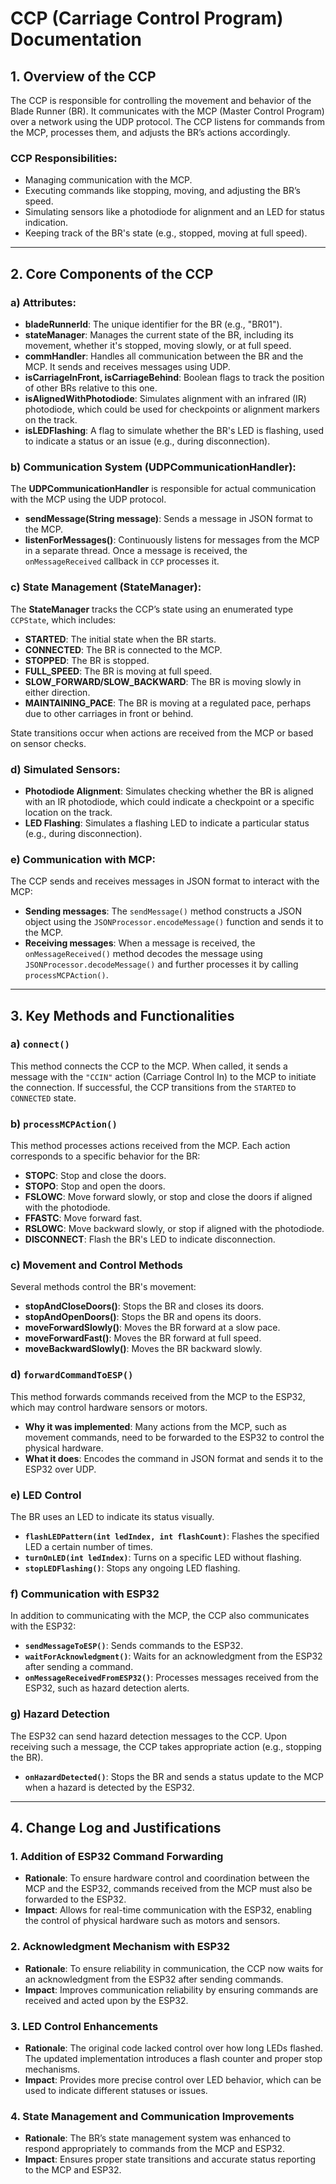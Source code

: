 # CCP (Carriage Control Program) Documentation

## 1. **Overview of the CCP**

The CCP is responsible for controlling the movement and behavior of the Blade Runner (BR). It communicates with the MCP (Master Control Program) over a network using the UDP protocol. The CCP listens for commands from the MCP, processes them, and adjusts the BR’s actions accordingly.

### **CCP Responsibilities:**
- Managing communication with the MCP.
- Executing commands like stopping, moving, and adjusting the BR’s speed.
- Simulating sensors like a photodiode for alignment and an LED for status indication.
- Keeping track of the BR's state (e.g., stopped, moving at full speed).

---

## 2. **Core Components of the CCP**

### **a) Attributes:**
- **bladeRunnerId**: The unique identifier for the BR (e.g., "BR01").
- **stateManager**: Manages the current state of the BR, including its movement, whether it's stopped, moving slowly, or at full speed.
- **commHandler**: Handles all communication between the BR and the MCP. It sends and receives messages using UDP.
- **isCarriageInFront, isCarriageBehind**: Boolean flags to track the position of other BRs relative to this one.
- **isAlignedWithPhotodiode**: Simulates alignment with an infrared (IR) photodiode, which could be used for checkpoints or alignment markers on the track.
- **isLEDFlashing**: A flag to simulate whether the BR's LED is flashing, used to indicate a status or an issue (e.g., during disconnection).

### **b) Communication System (UDPCommunicationHandler):**
The **UDPCommunicationHandler** is responsible for actual communication with the MCP using the UDP protocol.

- **sendMessage(String message)**: Sends a message in JSON format to the MCP.
- **listenForMessages()**: Continuously listens for messages from the MCP in a separate thread. Once a message is received, the `onMessageReceived` callback in `CCP` processes it.

### **c) State Management (StateManager):**
The **StateManager** tracks the CCP’s state using an enumerated type `CCPState`, which includes:

- **STARTED**: The initial state when the BR starts.
- **CONNECTED**: The BR is connected to the MCP.
- **STOPPED**: The BR is stopped.
- **FULL_SPEED**: The BR is moving at full speed.
- **SLOW_FORWARD/SLOW_BACKWARD**: The BR is moving slowly in either direction.
- **MAINTAINING_PACE**: The BR is moving at a regulated pace, perhaps due to other carriages in front or behind.

State transitions occur when actions are received from the MCP or based on sensor checks.

### **d) Simulated Sensors:**
- **Photodiode Alignment**: Simulates checking whether the BR is aligned with an IR photodiode, which could indicate a checkpoint or a specific location on the track.
- **LED Flashing**: Simulates a flashing LED to indicate a particular status (e.g., during disconnection).

### **e) Communication with MCP:**
The CCP sends and receives messages in JSON format to interact with the MCP:
- **Sending messages**: The `sendMessage()` method constructs a JSON object using the `JSONProcessor.encodeMessage()` function and sends it to the MCP.
- **Receiving messages**: When a message is received, the `onMessageReceived()` method decodes the message using `JSONProcessor.decodeMessage()` and further processes it by calling `processMCPAction()`.

---

## 3. **Key Methods and Functionalities**

### **a) `connect()`**
This method connects the CCP to the MCP. When called, it sends a message with the `"CCIN"` action (Carriage Control In) to the MCP to initiate the connection. If successful, the CCP transitions from the `STARTED` to `CONNECTED` state.

### **b) `processMCPAction()`**
This method processes actions received from the MCP. Each action corresponds to a specific behavior for the BR:

- **STOPC**: Stop and close the doors.
- **STOPO**: Stop and open the doors.
- **FSLOWC**: Move forward slowly, or stop and close the doors if aligned with the photodiode.
- **FFASTC**: Move forward fast.
- **RSLOWC**: Move backward slowly, or stop if aligned with the photodiode.
- **DISCONNECT**: Flash the BR's LED to indicate disconnection.

### **c) Movement and Control Methods**
Several methods control the BR's movement:

- **stopAndCloseDoors()**: Stops the BR and closes its doors.
- **stopAndOpenDoors()**: Stops the BR and opens its doors.
- **moveForwardSlowly()**: Moves the BR forward at a slow pace.
- **moveForwardFast()**: Moves the BR forward at full speed.
- **moveBackwardSlowly()**: Moves the BR backward slowly.

### **d) `forwardCommandToESP()`**
This method forwards commands received from the MCP to the ESP32, which may control hardware sensors or motors.

- **Why it was implemented**: Many actions from the MCP, such as movement commands, need to be forwarded to the ESP32 to control the physical hardware.
- **What it does**: Encodes the command in JSON format and sends it to the ESP32 over UDP.

### **e) LED Control**
The BR uses an LED to indicate its status visually.

- **`flashLEDPattern(int ledIndex, int flashCount)`**: Flashes the specified LED a certain number of times.
- **`turnOnLED(int ledIndex)`**: Turns on a specific LED without flashing.
- **`stopLEDFlashing()`**: Stops any ongoing LED flashing.

### **f) Communication with ESP32**
In addition to communicating with the MCP, the CCP also communicates with the ESP32:

- **`sendMessageToESP()`**: Sends commands to the ESP32.
- **`waitForAcknowledgment()`**: Waits for an acknowledgment from the ESP32 after sending a command.
- **`onMessageReceivedFromESP32()`**: Processes messages received from the ESP32, such as hazard detection alerts.

### **g) Hazard Detection**
The ESP32 can send hazard detection messages to the CCP. Upon receiving such a message, the CCP takes appropriate action (e.g., stopping the BR).

- **`onHazardDetected()`**: Stops the BR and sends a status update to the MCP when a hazard is detected by the ESP32.

---

## 4. **Change Log and Justifications**

### **1. Addition of ESP32 Command Forwarding**
- **Rationale**: To ensure hardware control and coordination between the MCP and the ESP32, commands received from the MCP must also be forwarded to the ESP32.
- **Impact**: Allows for real-time communication with the ESP32, enabling the control of physical hardware such as motors and sensors.

### **2. Acknowledgment Mechanism with ESP32**
- **Rationale**: To ensure reliability in communication, the CCP now waits for an acknowledgment from the ESP32 after sending commands.
- **Impact**: Improves communication reliability by ensuring commands are received and acted upon by the ESP32.

### **3. LED Control Enhancements**
- **Rationale**: The original code lacked control over how long LEDs flashed. The updated implementation introduces a flash counter and proper stop mechanisms.
- **Impact**: Provides more precise control over LED behavior, which can be used to indicate different statuses or issues.

### **4. State Management and Communication Improvements**
- **Rationale**: The BR’s state management system was enhanced to respond appropriately to commands from the MCP and ESP32. 
- **Impact**: Ensures proper state transitions and accurate status reporting to the MCP and ESP32.
